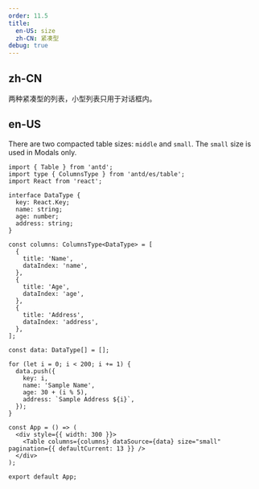 ```yaml
---
order: 11.5
title:
  en-US: size
  zh-CN: 紧凑型
debug: true
---
```


## zh-CN

两种紧凑型的列表，小型列表只用于对话框内。

## en-US

There are two compacted table sizes: `middle` and `small`. The `small` size is used in Modals only.

```tsx
import { Table } from 'antd';
import type { ColumnsType } from 'antd/es/table';
import React from 'react';

interface DataType {
  key: React.Key;
  name: string;
  age: number;
  address: string;
}

const columns: ColumnsType<DataType> = [
  {
    title: 'Name',
    dataIndex: 'name',
  },
  {
    title: 'Age',
    dataIndex: 'age',
  },
  {
    title: 'Address',
    dataIndex: 'address',
  },
];

const data: DataType[] = [];

for (let i = 0; i < 200; i += 1) {
  data.push({
    key: i,
    name: 'Sample Name',
    age: 30 + (i % 5),
    address: `Sample Address ${i}`,
  });
}

const App = () => (
  <div style={{ width: 300 }}>
    <Table columns={columns} dataSource={data} size="small" pagination={{ defaultCurrent: 13 }} />
  </div>
);

export default App;
```
